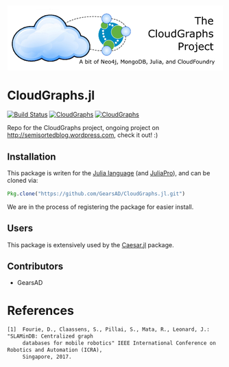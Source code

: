 ![GitHub Logo](/logo.png)

# CloudGraphs.jl

[![Build Status][build-img]][build-url]
[![CloudGraphs][cg-badge-v0.5]][cg-pkg-v0.5]
[![CloudGraphs][cg-badge-v0.6]][cg-pkg-v0.6]

Repo for the CloudGraphs project, ongoing project on http://semisortedblog.wordpress.com, check it out! :)

## Installation

This package is writen for the [Julia language](http://www.julialang.org) (and [JuliaPro](http://www.juliacomputing.com)), and can be cloned via:

```julia
Pkg.clone("https://github.com/GearsAD/CloudGraphs.jl.git")
```
We are in the process of registering the package for easier install.

## Users

This package is extensively used by the [Caesar.jl](http://www.github.com/dehann/Caesar.jl) package.

## Contributors

- GearsAD

# References

    [1]  Fourie, D., Claassens, S., Pillai, S., Mata, R., Leonard, J.: "SLAMinDB: Centralized graph
         databases for mobile robotics" IEEE International Conference on Robotics and Automation (ICRA),
         Singapore, 2017.


[cov-img]: https://codecov.io/github/dehann/CloudGraphs.jl/coverage.svg?branch=master
[cov-url]: https://codecov.io/github/dehann/CloudGraphs.jl?branch=master
[build-img]: https://travis-ci.org/dehann/CloudGraphs.jl.svg?branch=master
[build-url]: https://travis-ci.org/dehann/CloudGraphs.jl

[cg-badge-v0.5]: http://pkg.julialang.org/badges/CloudGraphs_0.5.svg
[cg-pkg-v0.5]: http://pkg.julialang.org/?pkg=CloudGraphs&ver=0.5
[cg-badge-v0.6]: http://pkg.julialang.org/badges/CloudGraphs_0.6.svg
[cg-pkg-v0.6]: http://pkg.julialang.org/?pkg=CloudGraphs&ver=0.6
